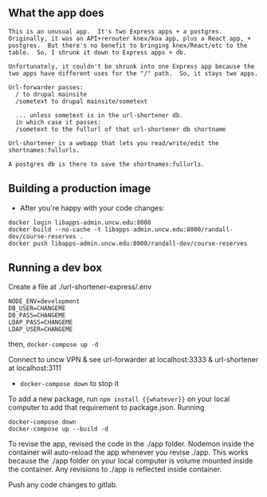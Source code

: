 ## What the app does

    This is an unusual app.  It's two Express apps + a postgres.  Originally, it was an API+rerouter knex/koa app, plus a React app, + postgres.  But there's no benefit to bringing knex/React/etc to the table.  So, I shrunk it down to Express apps + db.

    Unfortunately, it couldn't be shrunk into one Express app because the two apps have different uses for the "/" path.  So, it stays two apps.

    Url-forwarder passes:
      / to drupal mainsite
      /sometext to drupal mainsite/sometext

      ... unless sometext is in the url-shortener db.
      in which case it passes:
      /sometext to the fullurl of that url-shortener db shortname

    Url-shortener is a webapp that lets you read/write/edit the shortnames:fullurls.

    A postgres db is there to save the shortnames:fullurls.

## Building a production image

  - After you're happy with your code changes:
  ```
  docker login libapps-admin.uncw.edu:8000
  docker build --no-cache -t libapps-admin.uncw.edu:8000/randall-dev/course-reserves .
  docker push libapps-admin.uncw.edu:8000/randall-dev/course-reserves
  ```

## Running a dev box


Create a file at ./url-shortener-express/.env

```
NODE_ENV=development
DB_USER=CHANGEME
DB_PASS=CHANGEME
LDAP_PASS=CHANGEME
LDAP_USER=CHANGEME
```

then, `docker-compose up -d`

  Connect to uncw VPN & see url-forwarder at localhost:3333 & url-shortener at localhost:3111

  - `docker-compose down` to stop it

To add a new package, run `npm install {{whatever}}` on your local computer to add that requirement to package.json.  Running 

```
docker-compose down
docker-compose up --build -d
```

To revise the app, revised the code in the ./app folder.  Nodemon inside the container will auto-reload the app whenever you revise ./app.  This works because the ./app folder on your local computer is volume mounted inside the container.  Any revisions to ./app is reflected inside container.

Push any code changes to gitlab.
